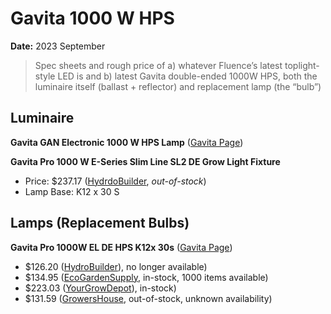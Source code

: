 # Gavita 1000 W HPS

**Date:** 2023 September

> Spec sheets and rough price of a) whatever Fluence’s latest toplight-style LED is and b) latest Gavita double-ended 1000W HPS, both the luminaire itself (ballast + reflector) and replacement lamp (the “bulb”)

## Luminaire 

**Gavita GAN Electronic 1000 W HPS Lamp** ([Gavita Page](https://gavita.com/horti/products/electronic-fixtures/gan-electronic-1000-w/))

**Gavita Pro 1000 W E-Series Slim Line SL2 DE Grow Light Fixture**
- Price: $237.17 ([HydrdoBuilder](https://hydrobuilder.com/brands/gavita-171/gavita-hps-grow-lights/gavita-pro-1000-watt-e-series-slim-line-de-grow-light-fixture.html), *out-of-stock*)
- Lamp Base: K12 x 30 S


## Lamps (Replacement Bulbs)

**Gavita Pro 1000W EL DE HPS K12x 30s** ([Gavita Page](https://gavita.com/retail/products/gavita-lamps/gavita-pro-lamps/))
- $126.20 ([HydroBuilder](https://hydrobuilder.com/gavita-pro-plus-1000-watt-400-volt-el-double-ended-lamp.html)), no longer available)
- $134.95 ([EcoGardenSupply](https://ecogardensupply.com/gavita-pro-plus-1000w-de-400-v.html), in-stock, 1000 items available)
- $223.03 ([YourGrowDepot](https://yourgrowdepot.com/products/gavita-pro-plus-1000w-hps-de-lamp)), in-stock)
- $131.59 ([GrowersHouse](https://growershouse.com/gavita-master-plus-gpt-el-electronic-lamp), out-of-stock, unknown availability)

